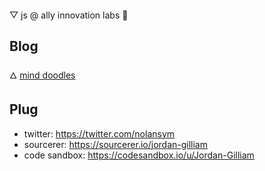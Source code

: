 <h1 align="center">
  <br>
  <a href="https://github.com/Jordan-Gilliam"><img src="https://github.com/Jordan-Gilliam/readme-assets/blob/master/max-patch-3-sm.png" alt=""></a>
</h1>

▽ js @ ally innovation labs 🔬
## Blog

🜂 [mind doodles](https://www.nolly.vercel.app)


## Plug

- twitter: https://twitter.com/nolansym
- sourcerer: https://sourcerer.io/jordan-gilliam
- code sandbox: https://codesandbox.io/u/Jordan-Gilliam
